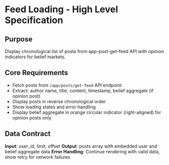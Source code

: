 # Feed Loading - High Level Specification

## Purpose
Display chronological list of posts from app-post-get-feed API with opinion indicators for belief markets.

## Core Requirements
- Fetch posts from `/app/posts/get-feed` API endpoint
- Extract: author name, title, content, timestamp, belief aggregate (if opinion post)
- Display posts in reverse chronological order
- Show loading states and error handling
- Display belief aggregate in orange circular indicator (right-aligned) for opinion posts only

## Data Contract
**Input**: user_id, limit, offset
**Output**: posts array with embedded user and belief aggregate data
**Error Handling**: Continue rendering with valid data, show retry for network failures